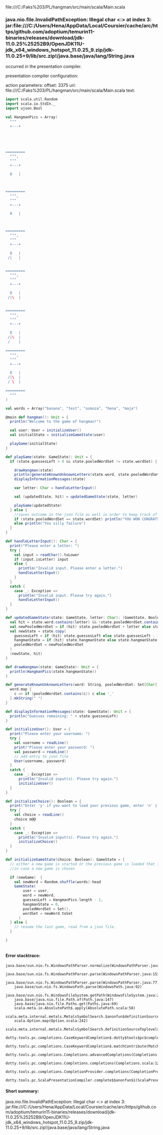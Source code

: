 file:///C:/Faks%203/PL/hangman/src/main/scala/Main.scala
### java.nio.file.InvalidPathException: Illegal char <:> at index 3: jar:file:///C:/Users/Hena/AppData/Local/Coursier/cache/arc/https/github.com/adoptium/temurin11-binaries/releases/download/jdk-11.0.25%25252B9/OpenJDK11U-jdk_x64_windows_hotspot_11.0.25_9.zip/jdk-11.0.25+9/lib/src.zip!/java.base/java/lang/String.java

occurred in the presentation compiler.

presentation compiler configuration:


action parameters:
offset: 3375
uri: file:///C:/Faks%203/PL/hangman/src/main/scala/Main.scala
text:
```scala
import scala.util.Random
import scala.io.StdIn._
import ujson.Bool

val HangmanPics = Array(
  """
  +---+





=========
  """,
  """
  +---+

  O   |



=========
  """,
  """
  +---+

  O   |



=========
  """,
  """
  +---+

  O   |
 /|   |


=========
  """,
  """
  +---+

  O   |
 /|\  |


=========
  """,
  """
  +---+

  O   |
 /|\  |
 /    |

=========
  """,
  """
  +---+

  O   |
 /|\  |
 / \  |

=========
  """
)

val words = Array("banana", "test", "osmoza", "hena", "maja")

@main def hangman(): Unit = {
  println("Welcome to the game of hangman!")

  val user: User = initializeUser()
  val initialState = initializeGameState(user)

  playGame(initialState)
}

def playGame(state: GameState): Unit = {
  if (state.guessesLeft > 0 && state.pooledWordSet != state.wordSet) {

    drawHangman(state)
    println(generateKnownUnknownLetters(state.word, state.pooledWordSet))
    displayInformationMessages(state)

    var letter: Char = handleLetterInput()

    val (updatedState, hit) = updatedGameState(state, letter)

    playGame(updatedState)
  } else {
    //saves outcome in the json file as well in order to keep track of score
    if (state.pooledWordSet == state.wordSet) println("YOU WON CONGRATS") 
    else println("You silly failure") 
  }
}

def handleLetterInput(): Char = {
  print("Please enter a letter: ")
  try {
    val input = readChar().toLower
    if (input.isLetter) input
    else {
      println("Invalid input. Please enter a letter.")
      handleLetterInput()
    }
  }
  catch {
    case _: Exception => 
      println("Invalid input. Please try again.")
      handleLetterInput()
  }
}

def updatedGameState(state: GameState, letter: Char): (GameState, Boolean) = {
  val hit = state.word.contains(letter) && !state.pooledWordSet.contains(letter)
  val newPooledWordSet = if (hit) state.pooledWordSet + letter else state.pooledWordSet
  val newState = state.copy(
    guessesLeft = if (hit) state.guessesLeft else state.guessesLeft - 1,
    hangmanState = if (hit) state.hangmanState else state.hangmanState + 1,
    pooledWordSet = newPooledWordSet
  )
  (newState, hit)
}

def drawHangman(state: GameState): Unit = {
  println(HangmanPics(state.hangmanState))
}

def generateKnownUnknownLetters(word: String, pooledWordSet: Set[Char]): String = {
  word.map {
    c => if (pooledWordSet.contains(c)) c else '_'
  }.mkString(" ")
}

def displayInformationMessages(state: GameState): Unit = {
  println("Guesses remaining: " + state.guessesLeft)
}

def initializeUser(): User = {
  print("Please enter your username: ")
  try {
    val username = readLine()
    print("Please enter your password: ")
    val password = readLine()
    // add entry to json file
    User(username, password)
  }
  catch {
    case _: Exception => 
      println("Invalid input(s). Please try again.")
      initializeUser()
  }
} 

def initializeChoice(): Boolean = {
  print("Enter 'y' if you want to load your previous game, enter 'n' if you want to start a new game: ")
  try {
    val choice = readLine()
    choice m@@
  }
  catch {
    case _: Exception => 
      println("Invalid input(s). Please try again.")
      initializeChoice()
  }
}

def initializeGameState(choice: Boolean): GameState = {
  // either a new game is started or the previous game is loaded that is saved for this particular user
  //in case a new game is chosen

  if (newGame)  {
    val newWord = Random.shuffle(words).head
    GameState(
        user = user,
        word = newWord,
        guessesLeft = HangmanPics.length - 1,
        hangmanState = 0,
        pooledWordSet = Set(),
        wordSet = newWord.toSet
      )
  } else {
    // resume the last game, read from a json file. 
  }

}



```



#### Error stacktrace:

```
java.base/sun.nio.fs.WindowsPathParser.normalize(WindowsPathParser.java:182)
	java.base/sun.nio.fs.WindowsPathParser.parse(WindowsPathParser.java:153)
	java.base/sun.nio.fs.WindowsPathParser.parse(WindowsPathParser.java:77)
	java.base/sun.nio.fs.WindowsPath.parse(WindowsPath.java:92)
	java.base/sun.nio.fs.WindowsFileSystem.getPath(WindowsFileSystem.java:232)
	java.base/java.nio.file.Path.of(Path.java:147)
	java.base/java.nio.file.Paths.get(Paths.java:69)
	scala.meta.io.AbsolutePath$.apply(AbsolutePath.scala:58)
	scala.meta.internal.metals.MetalsSymbolSearch.$anonfun$definitionSourceToplevels$2(MetalsSymbolSearch.scala:70)
	scala.Option.map(Option.scala:242)
	scala.meta.internal.metals.MetalsSymbolSearch.definitionSourceToplevels(MetalsSymbolSearch.scala:69)
	dotty.tools.pc.completions.CaseKeywordCompletion$.dotty$tools$pc$completions$CaseKeywordCompletion$$$sortSubclasses(MatchCaseCompletions.scala:342)
	dotty.tools.pc.completions.CaseKeywordCompletion$.matchContribute(MatchCaseCompletions.scala:292)
	dotty.tools.pc.completions.Completions.advancedCompletions(Completions.scala:350)
	dotty.tools.pc.completions.Completions.completions(Completions.scala:120)
	dotty.tools.pc.completions.CompletionProvider.completions(CompletionProvider.scala:90)
	dotty.tools.pc.ScalaPresentationCompiler.complete$$anonfun$1(ScalaPresentationCompiler.scala:146)
```
#### Short summary: 

java.nio.file.InvalidPathException: Illegal char <:> at index 3: jar:file:///C:/Users/Hena/AppData/Local/Coursier/cache/arc/https/github.com/adoptium/temurin11-binaries/releases/download/jdk-11.0.25%25252B9/OpenJDK11U-jdk_x64_windows_hotspot_11.0.25_9.zip/jdk-11.0.25+9/lib/src.zip!/java.base/java/lang/String.java